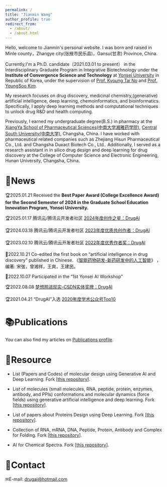 ```yaml
---
permalink: /
title: "Jianmin Wang"
author_profile: true
redirect_from: 
  - /about/
  - /about.html
---
```


Hello, welcome to Jianmin's personal website. I was born and raised in Minle county，Zhangye city(张掖市民乐县)，Gansu(甘肃) Province, China.

Currently,I'm a Ph.D. candidate（2021.03.01 to present） in the Interdisciplinary Graduate Program in Integrative Biotechnology  under the **Institute of Convergence Science and Technology** at <a href="https://www.yonsei.ac.kr/en_sc/">Yonsei University</a> in Republic of Korea, under the supervision of <a href="https://www.csblab.or.kr/">Prof. Kyoung Tai No</a> and <a href="https://chembio.yonsei.ac.kr/">Prof. YoungSoo Kim</a>.

My research focuses on drug discovery, medicinal chemistry,(generative) artificial intelligence, deep learning, chemoinformatics, and bioinformatics. Specifically, I apply deep learning methods and computational techniques to unlock drug R&D and health computing.

Previously, I earned my undergraduate degree(B.S.) in pharmacy at the <a href="https://yxy.csu.edu.cn/">XiangYa School of Pharmaceutical Sciences(中南大学湘雅药学院)</a>, <a href="https://www.csu.edu.cn/">Central South University(中南大学)</a>, Changsha, China. I have worked with pharmaceutical related companies such as Zhejiang Hisun Pharmaceutical Co., Ltd. and Changsha Duxact Biotech Co., Ltd.. Additionally, I served as a research assistant in in silico drug design and deep learning for drug discovery at the College of Computer Science and Electronic Engineering, Hunan University, Changsha, China.

&#x1F4E2;News
======
&#x1F3C6;2025.01.21 Received the **Best Paper Award (College Excellence Award) for the Second Semester of 2024 in the Graduate School Education Innovation Program, Yonsei University.**

&#x1F3C6;2025.01.17 腾讯云/腾讯云开发者社区 <a href="https://jianmin2drugai.github.io/portfolio/portfolio-2/">2024年度创作之星：DrugAI</a>

&#x1F3C6;2024.03.18 腾讯云/腾讯云开发者社区 <a href="https://jianmin2drugai.github.io/portfolio/portfolio-3/">2023年度优质共创作者：DrugAI</a>

&#x1F3C6;2023.02.10 腾讯云/腾讯云开发者社区 <a href="https://jianmin2drugai.github.io/portfolio/portfolio-5/">2022年度优秀作者奖：DrugAI</a>

&#x1F4D9;2022.10.21 Co-edited the first book on “artificial intelligence in drug discovery” published in Chinese. 《<a href="http://www.tup.tsinghua.edu.cn/booksCenter/book_09590501.html">智能药物研发-新药研发中的人工智能</a>》 ，编著: 宋弢，曾湘祥，王爽，王建民。

&#x1F4E1;2022.10.07 Participated in the “1st Yonsei AI Workshop”

&#x1F3C6;2022.08.08 <a href="https://jianmin2drugai.github.io/portfolio/portfolio-4/">梦想照进现实-CSDN实体奖牌：DrugAI</a>

&#x1F3C6;2021.04.21 “DrugAI”入选 <a href="https://jianmin2drugai.github.io/portfolio/portfolio-6/">2020年度学术公众号Top10</a>


&#x1F4DA;Publications
======
You can also find my articles on <a href="https://jianmin2drugai.github.io/publications/">Publications profile</a>.


&#x1F4C1;Resource
======

* List (Papers and Codes) of molecular design using Generative AI and Deep Learning. Fork [[this repository](https://github.com/AspirinCode/papers-for-molecular-design-using-DL)].
  
* List of molecules (small molecules, RNA, peptide, protein, enzymes, antibody, and PPIs) conformations and molecular dynamics (force fields) using generative artificial intelligence and deep learning. Fork [[this repository](https://github.com/AspirinCode/awesome-AI4MolConformation-MD)].
  
* List of papers about Proteins Design using Deep Learning. Fork [[this repository](https://github.com/Peldom/papers_for_protein_design_using_DL)].

* Collection of RNA, mRNA, DNA, Peptide, Protein, Antibody and Complex for Folding. Fork [[this repository](https://github.com/AspirinCode/awesome-BioMolFold)].

* AI for Chemical Spectra. Fork [[this repository](https://github.com/AspirinCode/awesome-ChemicalSpectraAI)].


&#x1F4CC;Contact
======
&#x2709;E-mail: drugai@hotmail.com

